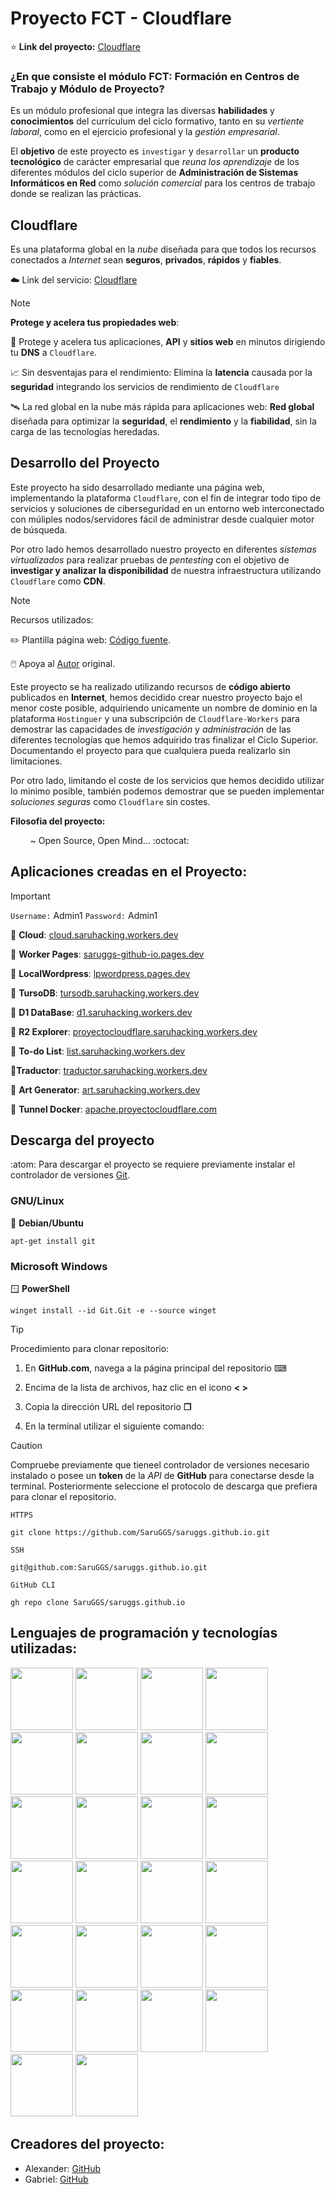 # Proyecto FCT - Cloudflare 

⭐ **Link del proyecto:** [Cloudflare](https://proyectocloudflare.com/) 

### ¿En que consiste el módulo FCT: **Formación en Centros de Trabajo y Módulo de Proyecto**? 

Es un módulo profesional que integra las diversas **habilidades** y **conocimientos** del currículum del ciclo formativo, tanto en su *vertiente laboral*, como en el ejercicio profesional y la *gestión empresarial*. 

El **objetivo** de este proyecto es `investigar` y `desarrollar` un **producto tecnológico** de carácter empresarial que *reuna los aprendizaje* de los diferentes módulos del ciclo superior de **Administración de Sistemas Informáticos en Red** como *solución comercial* para los centros de trabajo donde se realizan las prácticas.

## Cloudflare

Es una plataforma global en la *nube* diseñada para que todos los recursos conectados a *Internet* sean **seguros**, **privados**, **rápidos** y **fiables**.

☁️ Link del servicio: [Cloudflare](https://www.cloudflare.com/) 


> [!NOTE]
> **Protege y acelera tus propiedades web**:

🔐 Protege y acelera tus aplicaciones, **API** y **sitios web** en minutos dirigiendo tu **DNS** a `Cloudflare`.
>
📈 Sin desventajas para el rendimiento: Elimina la **latencia** causada por la **seguridad** integrando los servicios de rendimiento de `Cloudflare`
>
🛰️ La red global en la nube más rápida para aplicaciones web: **Red global** diseñada para optimizar la **seguridad**, el **rendimiento** y la **fiabilidad**, sin la carga de las tecnologías heredadas.

## Desarrollo del Proyecto

Este proyecto ha sido desarrollado mediante una página web, implementando la plataforma `Cloudflare`, con el fin de integrar todo tipo de servicios y soluciones de ciberseguridad en un entorno web interconectado con múliples nodos/servidores fácil de administrar desde cualquier motor de búsqueda. 

Por otro lado hemos desarrollado nuestro proyecto en diferentes *sistemas virtualizados* para realizar pruebas de *pentesting* con el objetivo de **investigar y analizar la disponibilidad** de nuestra infraestructura utilizando `Cloudflare` como **CDN**.  

> [!NOTE]
> Recursos utilizados:

✏️ Plantilla página web: [Código fuente](https://github.com/BuckyMaler/global).

🖱️ Apoya al [Autor](https://dribbble.com/sergeymelnik) original.

Este proyecto se ha realizado utilizando recursos de **código abierto** publicados en **Internet**, hemos decidido crear nuestro proyecto bajo el menor coste posible, adquiriendo unicamente un nombre de dominio en la plataforma `Hostinguer` y una subscripción de `Cloudflare-Workers` para demostrar las capacidades de *investigación* y *administración* de las diferentes tecnologías que hemos adquirido tras finalizar el Ciclo Superior. Documentando el proyecto para que cualquiera pueda realizarlo sin limitaciones. 

Por otro lado, limitando el coste de los servicios que hemos decidido utilizar lo minimo posible, también podemos demostrar que se pueden implementar *soluciones seguras* como `Cloudflare` sin costes.

**Filosofia del proyecto:** 

‎ ‎ ‎ ‎ ‎ ‎ ‎ ‎ ~ Open Source, Open Mind... :octocat:


## Aplicaciones creadas en el Proyecto:

> [!IMPORTANT]
> `Username:` Admin1 `Password:` Admin1
> 
> 🐖 **Cloud**: [cloud.saruhacking.workers.dev](https://cloud.saruhacking.workers.dev/) 

🦥 **Worker Pages**: [saruggs-github-io.pages.dev](https://saruggs-github-io.pages.dev)

🦆 **LocalWordpress**: [lpwordpress.pages.dev](https://lpwordpress.pages.dev/)

🐤 **TursoDB**: [tursodb.saruhacking.workers.dev](https://tursodb.saruhacking.workers.dev/)

🐝 **D1 DataBase**: [d1.saruhacking.workers.dev](https://d1.saruhacking.workers.dev/)

🐙 **R2 Explorer**: [proyectocloudflare.saruhacking.workers.dev](https://proyectocloudflare.saruhacking.workers.dev/R2/files)

🐪 **To-do List**: [list.saruhacking.workers.dev](https://list.saruhacking.workers.dev/)

🦜**Traductor**: [traductor.saruhacking.workers.dev](https://traductor.saruhacking.workers.dev/)

🦔 **Art Generator**: [art.saruhacking.workers.dev](https://art.saruhacking.workers.dev/)

🐋 **Tunnel Docker**: [apache.proyectocloudflare.com](https://apache.proyectocloudflare.com)

## Descarga del proyecto

:atom: Para descargar el proyecto se requiere previamente instalar el controlador de versiones [Git](https://Git-scm.com/downloads).

### GNU/Linux

🐧 **Debian/Ubuntu**

```
apt-get install git
```

### Microsoft Windows

🪟 **PowerShell**

```
winget install --id Git.Git -e --source winget
```

> [!TIP]
> Procedimiento para clonar repositorio:

1. En **GitHub.com**, navega a la página principal del repositorio ⌨

2. Encima de la lista de archivos, haz clic en el icono **< >** 

3. Copia la dirección URL del repositorio **❐**

4. En la terminal utilizar el siguiente comando:

> [!CAUTION]
> Compruebe previamente que tieneel controlador de versiones necesario instalado o posee un **token** de la *API* de **GitHub** para conectarse desde la terminal. Posteriormente seleccione el protocolo de descarga que prefiera para clonar el repositorio.

`HTTPS`
```
git clone https://github.com/SaruGGS/saruggs.github.io.git
```
`SSH`
```
git@github.com:SaruGGS/saruggs.github.io.git
```
`GitHub CLI`
```
gh repo clone SaruGGS/saruggs.github.io
```

## Lenguajes de programación y tecnologías utilizadas: 

<img src="https://cdn.jsdelivr.net/gh/devicons/devicon@latest/icons/cloudflare/cloudflare-original.svg" width="100"/> <img src="https://cdn.jsdelivr.net/gh/devicons/devicon@latest/icons/html5/html5-original.svg" width="100"/> <img src="https://cdn.jsdelivr.net/gh/devicons/devicon@latest/icons/css3/css3-original.svg" width="100" /> <img src="https://cdn.jsdelivr.net/gh/devicons/devicon@latest/icons/sass/sass-original.svg" width="100" /> <img src="https://cdn.jsdelivr.net/gh/devicons/devicon@latest/icons/javascript/javascript-original.svg" width="100"/> <img src="https://cdn.jsdelivr.net/gh/devicons/devicon@latest/icons/jquery/jquery-plain-wordmark.svg" width="100" /> <img src="https://cdn.jsdelivr.net/gh/devicons/devicon@latest/icons/cloudflareworkers/cloudflareworkers-original.svg" width="100"/> <img src="https://cdn.jsdelivr.net/gh/devicons/devicon@latest/icons/docker/docker-original.svg" width="100" /> <img src="https://cdn.jsdelivr.net/gh/devicons/devicon@latest/icons/bash/bash-plain.svg" width="100" /> 
<img src="https://cdn.jsdelivr.net/gh/devicons/devicon@latest/icons/git/git-plain-wordmark.svg" width="100"  /> <img src="https://cdn.jsdelivr.net/gh/devicons/devicon@latest/icons/apache/apache-original-wordmark.svg" width="100" /> 
<img src="https://cdn.jsdelivr.net/gh/devicons/devicon@latest/icons/googlecloud/googlecloud-original.svg" width="100" /> <img src="https://cdn.jsdelivr.net/gh/devicons/devicon@latest/icons/npm/npm-original-wordmark.svg" width="100" /> 
<img src="https://cdn.jsdelivr.net/gh/devicons/devicon@latest/icons/linux/linux-original.svg" width="100" /> <img src="https://cdn.jsdelivr.net/gh/devicons/devicon@latest/icons/powershell/powershell-original.svg" width="100" /> 
<img src="https://cdn.jsdelivr.net/gh/devicons/devicon@latest/icons/wordpress/wordpress-original.svg" width="100" />  <img src="https://cdn.jsdelivr.net/gh/devicons/devicon@latest/icons/splunk/splunk-original-wordmark.svg" width="100" /> 
<img src="https://cdn.jsdelivr.net/gh/devicons/devicon@latest/icons/nginx/nginx-original.svg" width="100" /> <img src="https://cdn.jsdelivr.net/gh/devicons/devicon@latest/icons/debian/debian-original.svg" width="100" /> 
<img src="https://cdn.jsdelivr.net/gh/devicons/devicon@latest/icons/nodejs/nodejs-original-wordmark.svg" width="100" /> <img src="https://cdn.jsdelivr.net/gh/devicons/devicon@latest/icons/sqlite/sqlite-original-wordmark.svg" width="100" /> 
<img src="https://cdn.jsdelivr.net/gh/devicons/devicon@latest/icons/android/android-original-wordmark.svg" width="100" /> <img src="https://cdn.jsdelivr.net/gh/devicons/devicon@latest/icons/gitlab/gitlab-plain-wordmark.svg" width="100" />
<img src="https://cdn.jsdelivr.net/gh/devicons/devicon@latest/icons/mysql/mysql-original-wordmark.svg" width="100"  /> <img src="https://cdn.jsdelivr.net/gh/devicons/devicon@latest/icons/python/python-original.svg"  width="100" /> 
<img src="https://cdn.jsdelivr.net/gh/devicons/devicon@latest/icons/vscode/vscode-original.svg" width="100" />
          

## Creadores del proyecto:

* Alexander: [GitHub](https://github.com/AlexanderArbelo21)
* Gabriel: [GitHub](https://github.com/SaruGGS)
